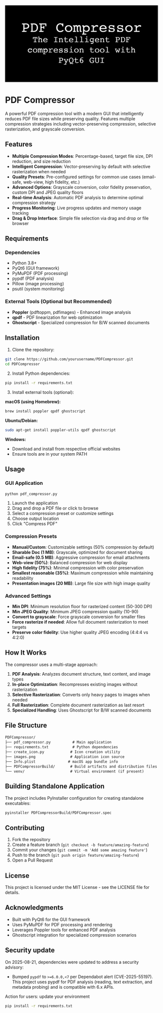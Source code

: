 ![PDF Compressor Banner](./pdfcompressor-social.png)

# PDF Compressor

A powerful PDF compression tool with a modern GUI that intelligently reduces PDF file sizes while preserving quality. Features multiple compression strategies including vector-preserving compression, selective rasterization, and grayscale conversion.

## Features

- **Multiple Compression Modes**: Percentage-based, target file size, DPI reduction, and size reduction
- **Intelligent Compression**: Vector-preserving by default with selective rasterization when needed
- **Quality Presets**: Pre-configured settings for common use cases (email-safe, web-view, high fidelity, etc.)
- **Advanced Options**: Grayscale conversion, color fidelity preservation, custom DPI and JPEG quality floors
- **Real-time Analysis**: Automatic PDF analysis to determine optimal compression strategy
- **Progress Monitoring**: Live progress updates and memory usage tracking
- **Drag & Drop Interface**: Simple file selection via drag and drop or file browser

## Requirements

### Dependencies
- Python 3.8+
- PyQt6 (GUI framework)
- PyMuPDF (PDF processing)
- pypdf (PDF analysis)
- Pillow (image processing)
- psutil (system monitoring)

### External Tools (Optional but Recommended)
- **Poppler** (pdftoppm, pdfimages) - Enhanced image analysis
- **qpdf** - PDF linearization for web optimization
- **Ghostscript** - Specialized compression for B/W scanned documents

## Installation

1. Clone the repository:
```bash
git clone https://github.com/yourusername/PDFCompressor.git
cd PDFCompressor
```

2. Install Python dependencies:
```bash
pip install -r requirements.txt
```

3. Install external tools (optional):

**macOS (using Homebrew):**
```bash
brew install poppler qpdf ghostscript
```

**Ubuntu/Debian:**
```bash
sudo apt-get install poppler-utils qpdf ghostscript
```

**Windows:**
- Download and install from respective official websites
- Ensure tools are in your system PATH

## Usage

### GUI Application
```bash
python pdf_compressor.py
```

1. Launch the application
2. Drag and drop a PDF file or click to browse
3. Select a compression preset or customize settings
4. Choose output location
5. Click "Compress PDF"

### Compression Presets

- **Manual/Custom**: Customizable settings (50% compression by default)
- **Sharable Doc (1 MB)**: Grayscale, optimized for document sharing
- **Email-safe (0.5 MB)**: Aggressive compression for email attachments
- **Web-view (50%)**: Balanced compression for web display
- **High fidelity (75%)**: Minimal compression with color preservation
- **Smallest reasonable (35%)**: Maximum compression while maintaining readability
- **Presentation images (20 MB)**: Large file size with high image quality

### Advanced Settings

- **Min DPI**: Minimum resolution floor for rasterized content (50-300 DPI)
- **Min JPEG Quality**: Minimum JPEG compression quality (10-90)
- **Convert to grayscale**: Force grayscale conversion for smaller files
- **Force rasterize if needed**: Allow full document rasterization to meet targets
- **Preserve color fidelity**: Use higher quality JPEG encoding (4:4:4 vs 4:2:0)

## How It Works

The compressor uses a multi-stage approach:

1. **PDF Analysis**: Analyzes document structure, text content, and image types
2. **In-place Optimization**: Recompresses existing images without rasterization
3. **Selective Rasterization**: Converts only heavy pages to images when needed
4. **Full Rasterization**: Complete document rasterization as last resort
5. **Specialized Handling**: Uses Ghostscript for B/W scanned documents

## File Structure

```
PDFCompressor/
├── pdf_compressor.py          # Main application
├── requirements.txt           # Python dependencies
├── create_icon.py            # Icon creation utility
├── images.png                # Application icon source
├── Info.plist               # macOS app bundle info
├── PDFCompressorBuild/       # Build artifacts and distribution files
└── venv/                     # Virtual environment (if present)
```

## Building Standalone Application

The project includes PyInstaller configuration for creating standalone executables:

```bash
pyinstaller PDFCompressorBuild/PDFCompressor.spec
```

## Contributing

1. Fork the repository
2. Create a feature branch (`git checkout -b feature/amazing-feature`)
3. Commit your changes (`git commit -m 'Add some amazing feature'`)
4. Push to the branch (`git push origin feature/amazing-feature`)
5. Open a Pull Request

## License

This project is licensed under the MIT License - see the LICENSE file for details.

## Acknowledgments

- Built with PyQt6 for the GUI framework
- Uses PyMuPDF for PDF processing and rendering
- Leverages Poppler tools for enhanced PDF analysis
- Ghostscript integration for specialized compression scenarios

## Security update

On 2025-08-21, dependencies were updated to address a security advisory:

- Bumped `pypdf` to `>=6.0.0,<7` per Dependabot alert (CVE-2025-55197). This project uses pypdf for PDF analysis (reading, text extraction, and metadata probing) and is compatible with 6.x APIs.

Action for users: update your environment

```bash
pip install -r requirements.txt
```

